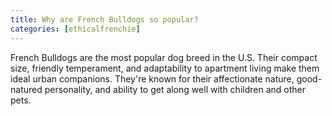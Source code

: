 ```yaml
---
title: Why are French Bulldogs so popular?
categories: [ethicalfrenchie]
---
```


French Bulldogs are the most popular dog breed in the U.S. Their compact size, friendly temperament, and adaptability to apartment living make them ideal urban companions. They're known for their affectionate nature, good-natured personality, and ability to get along well with children and other pets.
